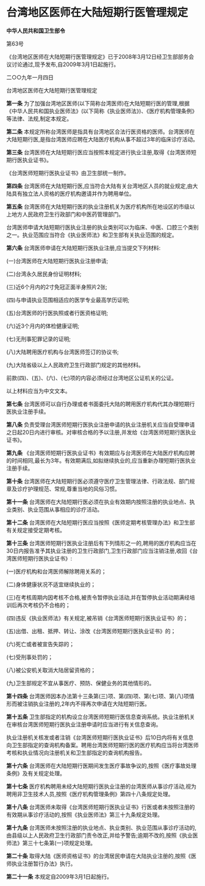 # 台湾地区医师在大陆短期行医管理规定

**中华人民共和国卫生部令**

第63号

《台湾地区医师在大陆短期行医管理规定》已于2008年3月12日经卫生部部务会议讨论通过,现予发布,自2009年3月1日起施行。

二○○九年一月四日

台湾地区医师在大陆短期行医管理规定

**第一条** 为了加强台湾地区医师(以下简称台湾医师)在大陆短期行医的管理,根据《中华人民共和国执业医师法》(以下简称《执业医师法》)、《医疗机构管理条例》等法律、法规,制定本规定。

**第二条** 本规定所称台湾医师是指具有台湾地区合法行医资格的医师。台湾医师在大陆短期行医,是指台湾医师应聘在大陆医疗机构从事不超过3年的临床诊疗活动。

**第三条** 台湾医师在大陆短期行医应当按照本规定进行执业注册,取得《台湾医师短期行医执业证书》。

《台湾医师短期行医执业证书》由卫生部统一制作。

**第四条** 台湾医师在大陆短期行医,应当符合大陆有关台湾地区人员的就业规定,由大陆具有独立法人资格的医疗机构邀请并作为聘用单位。

**第五条** 台湾医师在大陆短期行医的执业注册机关为医疗机构所在地设区的市级以上地方人民政府卫生行政部门和中医药管理部门。

台湾医师申请大陆短期行医执业注册的执业类别可以为临床、中医、口腔三个类别之一。执业范围应当符合《执业医师法》和卫生部有关执业范围的规定。

**第六条** 台湾医师申请在大陆短期行医执业注册,应当提交下列材料:

(一)台湾医师在大陆短期行医执业注册申请;

(二)台湾永久居民身份证明材料;

(三)近6个月内的2寸免冠正面半身照片2张;

(四)与申请执业范围相适应的医学专业最高学历证明;

(五)台湾医师的行医执照或者行医资格证明;

(六)近3个月内的体检健康证明;

(七)无刑事犯罪记录的证明;

(八)大陆聘用医疗机构与台湾医师签订的协议书;

(九)大陆省级以上人民政府卫生行政部门规定的其他材料。

前款(四)、(五)、(六)、(七)项的内容必须经过台湾地区公证机关的公证。

以上材料应当为中文文本。

**第七条** 台湾医师可以自行办理或者书面委托大陆的聘用医疗机构代其办理短期行医执业注册手续。

**第八条** 负责受理台湾医师短期行医执业注册申请的执业注册机关应当自受理申请之日起20日内进行审核。对审核合格的予以注册,并发给《台湾医师短期行医执业证书》。

**第九条** 《台湾医师短期行医执业证书》有效期应与台湾医师在大陆医疗机构应聘的时间相同,最长为3年。有效期满后,如拟继续执业的,应当重新办理短期行医执业注册手续。

**第十条** 台湾医师在大陆短期行医必须遵守医疗卫生管理法律、行政法规、部门规章及诊疗护理规范、常规,尊重当地的风俗习惯。

**第十一条** 台湾医师在大陆短期行医必须在执业有效期内按照注册的执业地点、执业类别、执业范围从事相应的诊疗活动。

**第十二条** 台湾医师在大陆短期行医应当按照《医师定期考核管理办法》和卫生部有关规定接受定期考核。

**第十三条** 台湾医师短期行医执业注册后有下列情形之一的,聘用的医疗机构应当在30日内报告准予其执业注册的卫生行政部门,卫生行政部门应当注销注册,收回《台湾医师短期行医执业证书》:

(一)医疗机构和台湾医师解除聘用关系的；

(二)身体健康状况不适宜继续执业的；

(三)在考核周期内因考核不合格,被责令暂停执业活动,并在暂停执业活动期满经培训后再次考核仍不合格的；

(四)违反《执业医师法》有关规定,被吊销《台湾医师短期行医执业证书》的；

(五)出借、出租、抵押、转让、涂改《台湾医师短期行医执业证书》的；

(六)死亡或者被宣告失踪的；

(七)受刑事处罚的；

(八)被公安机关取消大陆居留资格的；

(九)卫生部规定不宜从事医疗、预防、保健业务的其他情形的。

**第十四条** 台湾医师因本办法第十三条第(三)项、第(四)项、第(七)项、第(八)项情形而被注销执业注册的,2年内不得再次申请在大陆短期行医。

**第十五条** 卫生部指定的机构设立台湾医师短期行医信息查询系统。执业注册机关在审核台湾医师短期行医执业注册申请时应当进行有关信息查询。

执业注册机关核发或者注销《台湾医师短期行医执业证书》后10日内将有关信息向卫生部指定的查询机构备案。聘用台湾医师短期行医的医疗机构应当将台湾医师考核和执业情况向注册机关和卫生部指定的查询机构报告。

**第十六条** 台湾医师在大陆短期行医期间发生医疗事故争议的,按照《医疗事故处理条例》及有关规定处理。

**第十七条** 医疗机构聘用未经大陆短期行医执业注册的台湾医师从事诊疗活动,视为聘用非卫生技术人员,按照《医疗机构管理条例》第四十八条规定处理。

**第十八条** 台湾医师未取得《台湾医师短期行医执业证书》行医或者未按照注册的有效期从事诊疗活动的,按照《执业医师法》第三十九条规定处理。

**第十九条** 台湾医师未按照注册的执业地点、执业类别、执业范围从事诊疗活动的,由县级以上人民政府卫生行政部门责令改正,并给予警告;逾期不改的,按照《执业医师法》第三十七条第(一)项规定处理。

**第二十条** 取得大陆《医师资格证书》的台湾居民申请在大陆执业注册的,按照《医师执业注册暂行办法》执行。

**第二十一条** 本规定自2009年3月1日起施行。
